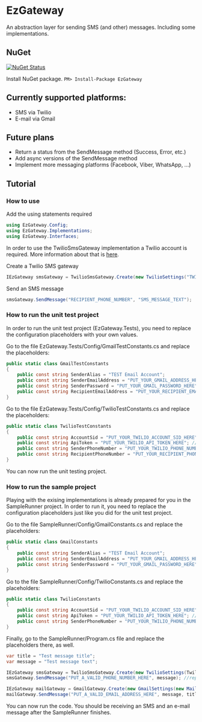 # EzGateway
An abstraction layer for sending SMS (and other) messages. Including some implementations.

## NuGet

[![NuGet Status](https://img.shields.io/badge/EzGateway-v1.0.0-blue)](https://www.nuget.org/packages/EzGateway/)

Install NuGet package. `PM> Install-Package EzGateway`

## Currently supported platforms:
- SMS via Twilio
- E-mail via Gmail

## Future plans
- Return a status from the SendMessage method (Success, Error, etc.)
- Add async versions of the SendMessage method
- Implement more messaging platforms (Facebook, Viber, WhatsApp, ...)

## Tutorial

### How to use

Add the using statements required
```csharp
using EzGateway.Config;
using EzGateway.Implementations;
using EzGateway.Interfaces;
```

In order to use the TwilioSmsGateway implementation a Twilio account is required. More information about that is [here](https://www.twilio.com/docs/usage/tutorials/how-to-use-your-free-trial-account).

Create a Twilio SMS gateway
```csharp
IEzGateway smsGateway = TwilioSmsGateway.Create(new TwilioSettings("TWILIO_ACCOUNT_SID", "TWILIO_API_TOKEN", "TWILIO_SENDER_PHONE_NUMBER"));
```

Send an SMS message
```csharp
smsGateway.SendMessage("RECIPIENT_PHONE_NUMBER", "SMS_MESSAGE_TEXT");
```

### How to run the unit test project
In order to run the unit test project (EzGateway.Tests), you need to replace the configuration placeholders with your own values.

Go to the file EzGateway.Tests/Config/GmailTestConstants.cs and replace the placeholders:
```csharp
public static class GmailTestConstants
{
    public const string SenderAlias = "TEST Email Account";
    public const string SenderEmailAddress = "PUT_YOUR_GMAIL_ADDRESS_HERE"; //replace this with your sender Gmail account email address
    public const string SenderPassword = "PUT_YOUR_GMAIL_PASSWORD_HERE"; //replace this with your sender Gmail account password
    public const string RecipientEmailAddress = "PUT_YOUR_RECIPIENT_EMAIL_ADDRESS_HERE"; //replace this with any valid e-mail address
}
```

Go to the file EzGateway.Tests/Config/TwilioTestConstants.cs and replace the placeholders:
```csharp
public static class TwilioTestConstants
{
    public const string AccountSid = "PUT_YOUR_TWILIO_ACCOUNT_SID_HERE"; //replace this with your Twillio account SID
    public const string ApiToken = "PUT_YOUR_TWILIO_API_TOKEN_HERE"; //replace this with your Twilio API token
    public const string SenderPhoneNumber = "PUT_YOUR_TWILIO_PHONE_NUMBER_HERE"; //replace this with your Twilio generated phone number
    public const string RecipientPhoneNumber = "PUT_YOUR_RECIPIENT_PHONE_NUMBER_HERE"; //replace this with any valid phone number
}
```

You can now run the unit testing project.

### How to run the sample project
Playing with the exising implementations is already prepared for you in the SampleRunner project. In order to run it, you need to replace the configuration placeholders just like you did for the unit test project.

Go to the file SampleRunner/Config/GmailConstants.cs and replace the placeholders:
```csharp
public static class GmailConstants
{
    public const string SenderAlias = "TEST Email Account";
    public const string SenderEmailAddress = "PUT_YOUR_GMAIL_ADDRESS_HERE"; //replace this with your sender Gmail account email address
    public const string SenderPassword = "PUT_YOUR_GMAIL_PASSWORD_HERE"; //replace this with your sender Gmail account password
}
```

Go to the file SampleRunner/Config/TwilioConstants.cs and replace the placeholders:
```csharp
public static class TwilioConstants
{
    public const string AccountSid = "PUT_YOUR_TWILIO_ACCOUNT_SID_HERE"; //replace this with your Twillio account SID
    public const string ApiToken = "PUT_YOUR_TWILIO_API_TOKEN_HERE"; //replace this with your Twilio API token
    public const string SenderPhoneNumber = "PUT_YOUR_TWILIO_PHONE_NUMBER_HERE"; //replace this with your Twilio generated phone number
}
```

Finally, go to the SampleRunner/Program.cs file and replace the placeholders there, as well.
```csharp
var title = "Test message title";
var message = "Test message text";

IEzGateway smsGateway = TwilioSmsGateway.Create(new TwilioSettings(TwilioConstants.AccountSid, TwilioConstants.ApiToken, TwilioConstants.SenderPhoneNumber));
smsGateway.SendMessage("PUT_A_VALID_PHONE_NUMBER_HERE", message); //replace the placeholder with a valid phone number

IEzGateway mailGateway = GmailGateway.Create(new GmailSettings(new MailAddress(GmailConstants.SenderEmailAddress, GmailConstants.SenderAlias), GmailConstants.SenderEmailAddress, GmailConstants.SenderPassword));
mailGateway.SendMessage("PUT_A_VALID_EMAIL_ADDRESS_HERE", message, title); //replace the placeholder with a valid email address
```

You can now run the code. You should be receiving an SMS and an e-mail message after the SampleRunner finishes.
